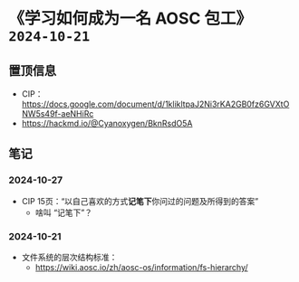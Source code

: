 # 《学习如何成为一名 AOSC 包工》 `2024-10-21`

## 置顶信息

- CIP：https://docs.google.com/document/d/1klikltpaJ2Ni3rKA2GB0fz6GVXtONW5s49f-aeNHiRc
- https://hackmd.io/@Cyanoxygen/BknRsdO5A

## 笔记

### 2024-10-27

- CIP 15页：“以自己喜欢的方式**记笔下**你问过的问题及所得到的答案”
  - 啥叫 “记笔下”？

### 2024-10-21

- 文件系统的层次结构标准：
  - https://wiki.aosc.io/zh/aosc-os/information/fs-hierarchy/


